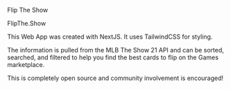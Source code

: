 Flip The Show

FlipThe.Show

This Web App was created with NextJS. It uses TailwindCSS for styling.

The information is pulled from the MLB The Show 21 API and can be sorted, searched, and filtered to help you find the best cards to flip on the Games marketplace.

This is completely open source and community involvement is encouraged!
